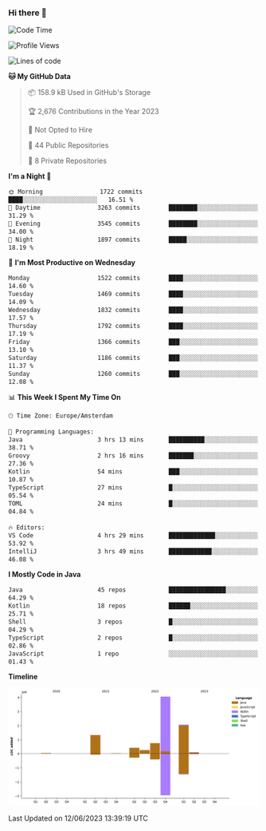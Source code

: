 ### Hi there 👋


<!--START_SECTION:waka-->
![Code Time](http://img.shields.io/badge/Code%20Time-3%2C244%20hrs%2043%20mins-blue)

![Profile Views](http://img.shields.io/badge/Profile%20Views-29-blue)

![Lines of code](https://img.shields.io/badge/From%20Hello%20World%20I%27ve%20Written-9.0%20million%20lines%20of%20code-blue)

**🐱 My GitHub Data** 

> 📦 158.9 kB Used in GitHub's Storage 
 > 
> 🏆 2,676 Contributions in the Year 2023
 > 
> 🚫 Not Opted to Hire
 > 
> 📜 44 Public Repositories 
 > 
> 🔑 8 Private Repositories 
 > 
**I'm a Night 🦉** 

```text
🌞 Morning                1722 commits        ████░░░░░░░░░░░░░░░░░░░░░   16.51 % 
🌆 Daytime                3263 commits        ████████░░░░░░░░░░░░░░░░░   31.29 % 
🌃 Evening                3545 commits        ████████░░░░░░░░░░░░░░░░░   34.00 % 
🌙 Night                  1897 commits        █████░░░░░░░░░░░░░░░░░░░░   18.19 % 
```
📅 **I'm Most Productive on Wednesday** 

```text
Monday                   1522 commits        ████░░░░░░░░░░░░░░░░░░░░░   14.60 % 
Tuesday                  1469 commits        ████░░░░░░░░░░░░░░░░░░░░░   14.09 % 
Wednesday                1832 commits        ████░░░░░░░░░░░░░░░░░░░░░   17.57 % 
Thursday                 1792 commits        ████░░░░░░░░░░░░░░░░░░░░░   17.19 % 
Friday                   1366 commits        ███░░░░░░░░░░░░░░░░░░░░░░   13.10 % 
Saturday                 1186 commits        ███░░░░░░░░░░░░░░░░░░░░░░   11.37 % 
Sunday                   1260 commits        ███░░░░░░░░░░░░░░░░░░░░░░   12.08 % 
```


📊 **This Week I Spent My Time On** 

```text
🕑︎ Time Zone: Europe/Amsterdam

💬 Programming Languages: 
Java                     3 hrs 13 mins       ██████████░░░░░░░░░░░░░░░   38.71 % 
Groovy                   2 hrs 16 mins       ███████░░░░░░░░░░░░░░░░░░   27.36 % 
Kotlin                   54 mins             ███░░░░░░░░░░░░░░░░░░░░░░   10.87 % 
TypeScript               27 mins             █░░░░░░░░░░░░░░░░░░░░░░░░   05.54 % 
TOML                     24 mins             █░░░░░░░░░░░░░░░░░░░░░░░░   04.84 % 

🔥 Editors: 
VS Code                  4 hrs 29 mins       █████████████░░░░░░░░░░░░   53.92 % 
IntelliJ                 3 hrs 49 mins       ████████████░░░░░░░░░░░░░   46.08 % 
```

**I Mostly Code in Java** 

```text
Java                     45 repos            ████████████████░░░░░░░░░   64.29 % 
Kotlin                   18 repos            ██████░░░░░░░░░░░░░░░░░░░   25.71 % 
Shell                    3 repos             █░░░░░░░░░░░░░░░░░░░░░░░░   04.29 % 
TypeScript               2 repos             █░░░░░░░░░░░░░░░░░░░░░░░░   02.86 % 
JavaScript               1 repo              ░░░░░░░░░░░░░░░░░░░░░░░░░   01.43 % 
```



**Timeline**

![Lines of Code chart](https://raw.githubusercontent.com/powercasgamer/powercasgamer/master/assets/bar_graph.png)


 Last Updated on 12/06/2023 13:39:19 UTC
<!--END_SECTION:waka-->
